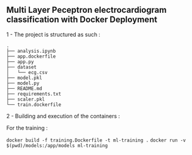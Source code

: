 ## Multi Layer Peceptron electrocardiogram classification with Docker Deployment

1 - The project is structured as such : 
```
.
├── analysis.ipynb
├── app.dockerfile
├── app.py
├── dataset
│   └── ecg.csv
├── model.pkl
├── model.py
├── README.md
├── requirements.txt
├── scaler.pkl
└── train.dockerfile
```
2 - Building and execution of the containers :

For the training : 

``` docker build -f training.Dockerfile -t ml-training . ```
``` docker run -v $(pwd)/models:/app/models ml-training ```
